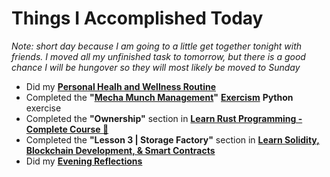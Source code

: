 # Things I Accomplished Today

_Note: short day because I am going to a little get together tonight with friends. I moved all my unfinished task to tomorrow, but there is a good chance I will be hungover so they will most likely be moved to Sunday_

- Did my **[Personal Healh and Wellness Routine](../../../routines/personal-health-and-wellness-routine-2024-week-4.md)**
- Completed the **"[Mecha Munch Management](https://exercism.org/tracks/python/exercises/mecha-munch-management)"** **[Exercism](https://exercism.org)** **Python** exercise
- Completed the **"Ownership"** section in **[Learn Rust Programming - Complete Course 🦀](https://www.youtube.com/watch?v=BpPEoZW5IiY)**
- Completed the **"Lesson 3 | Storage Factory"** section in **[Learn Solidity, Blockchain Development, & Smart Contracts](https://www.youtube.com/watch?v=umepbfKp5rI)**
- Did my **[Evening Reflections](../../../routines/evening-reflections.md)**
